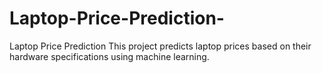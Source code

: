 # Laptop-Price-Prediction-
Laptop Price Prediction This project predicts laptop prices based on their hardware specifications using machine learning. 

